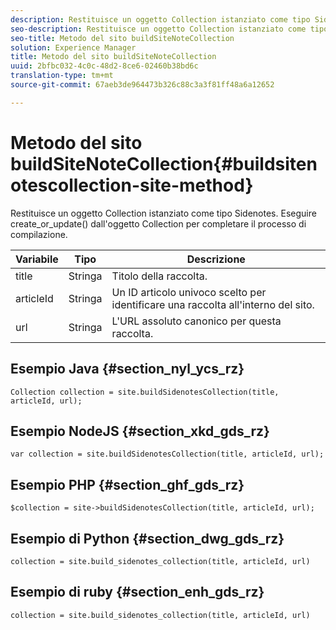 ```yaml
---
description: Restituisce un oggetto Collection istanziato come tipo Sidenotes. Eseguire create_or_update() dall'oggetto Collection per completare il processo di compilazione.
seo-description: Restituisce un oggetto Collection istanziato come tipo Sidenotes. Eseguire create_or_update() dall'oggetto Collection per completare il processo di compilazione.
seo-title: Metodo del sito buildSiteNoteCollection
solution: Experience Manager
title: Metodo del sito buildSiteNoteCollection
uuid: 2bfbc032-4c0c-48d2-8ce6-02460b38bd6c
translation-type: tm+mt
source-git-commit: 67aeb3de964473b326c88c3a3f81ff48a6a12652

---
```



# Metodo del sito buildSiteNoteCollection{#buildsitenotescollection-site-method}

Restituisce un oggetto Collection istanziato come tipo Sidenotes. Eseguire create_or_update() dall'oggetto Collection per completare il processo di compilazione.

| Variabile | Tipo | Descrizione |
|--- |--- |--- |
| title | Stringa | Titolo della raccolta. |
| articleId | Stringa | Un ID articolo univoco scelto per identificare una raccolta all'interno del sito. |
| url | Stringa | L'URL assoluto canonico per questa raccolta. |

## Esempio Java {#section_nyl_ycs_rz}

```
Collection collection = site.buildSidenotesCollection(title, articleId, url); 
```

## Esempio NodeJS {#section_xkd_gds_rz}

```
var collection = site.buildSidenotesCollection(title, articleId, url); 
```

## Esempio PHP {#section_ghf_gds_rz}

```
$collection = site->buildSidenotesCollection(title, articleId, url); 
```

## Esempio di Python {#section_dwg_gds_rz}

```
collection = site.build_sidenotes_collection(title, articleId, url) 
```

## Esempio di ruby {#section_enh_gds_rz}

```
collection = site.build_sidenotes_collection(title, articleId, url) 
```
